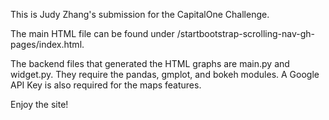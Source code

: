 This is Judy Zhang's submission for the CapitalOne Challenge.

The main HTML file can be found under /startbootstrap-scrolling-nav-gh-pages/index.html.

The backend files that generated the HTML graphs are main.py and widget.py. They require the pandas, gmplot, and bokeh modules. A Google API Key is also required for the maps features.

Enjoy the site!